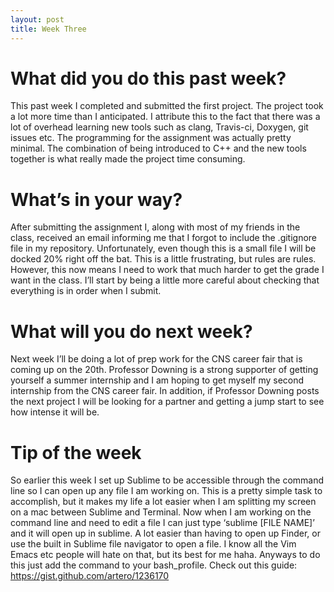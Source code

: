 ```yaml
---
layout: post
title: Week Three
---
```



<h1>What did you do this past week?</h1>

This past week I completed and submitted the first project. The project took a lot more time than I anticipated. I attribute this to the fact that there was a lot of overhead learning new tools such as clang, Travis-ci, Doxygen, git issues etc. The programming for the assignment was actually pretty minimal. The combination of being introduced to C++ and the new tools together is what really made the project time consuming.

<h1>What’s in your way?</h1>

After submitting the assignment I, along with most of my friends in the class, received an email informing me that I forgot to include the .gitignore file in my repository. Unfortunately, even though this is a small file I will be docked 20% right off the bat. This is a little frustrating, but rules are rules. However, this now means I need to work that much harder to get the grade I want in the class. I’ll start by being a little more careful about checking that everything is in order when I submit. 

<h1>What will you do next week?</h1>

Next week I’ll be doing a lot of prep work for the CNS career fair that is coming up on the 20th. Professor Downing is a strong supporter of getting yourself a summer internship and I am hoping to get myself my second internship from the CNS career fair. In addition, if Professor Downing posts the next project I will be looking for a partner and getting a jump start to see how intense it will be.

<h1>Tip of the week</h1>

So earlier this week I set up Sublime to be accessible through the command line so I can open up any file I am working on. This is a pretty simple task to accomplish, but it makes my life a lot easier when I am splitting my screen on a mac between Sublime and Terminal. Now when I am working on the command line and need to edit a file I can just type ‘sublime [FILE NAME]’ and it will open up in sublime. A lot easier than having to open up Finder, or use the built in Sublime file navigator to open a file. I know all the Vim Emacs etc people will hate on that, but its best for me haha. Anyways to do this just add the command to your bash_profile. Check out this guide: https://gist.github.com/artero/1236170 

 


